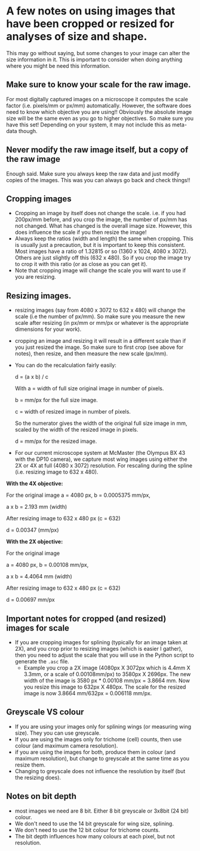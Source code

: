 # A few notes on using images that have been cropped or resized for analyses of size and shape.

This may go without saying, but some changes to your image can alter the size information in it. This is important to consider when doing anything where you might be need this information.

## Make sure to know your scale for the raw image.
For most digitally captured images on a microscope it computes the scale factor (i.e. pixels/mm or px/mm) automatically. However, the software does need to know which objective you are using!! Obviously the absolute image size will be the same even as you go to higher objectives. So make sure you have this set! Depending on your system, it may not include this as meta-data though. 

## **Never modify the raw image itself, but a copy of the raw image**
Enough said. Make sure you always keep the raw data and just modify copies of the images. This was you can always go back and check things!!

## Cropping images
- Cropping an image by itself does not change the scale. i.e. if you had 200px/mm before, and you crop the image, the number of px/mm has not changed. What has changed is the overall image size. However, this does influence the scale if you then resize the image!
- Always keep the ratios (width and length) the same when cropping. This is usually just a precaution, but it is important to keep this consistent. Most images have a ratio of 1.32815 or so (1360 x 1024, 4080 x 3072). Others are just slightly off this (632 x 480). So if you crop the image try to crop it with this ratio (or as close as you can get it).
- Note that cropping image will change the scale you will want to use if you are resizing.

## Resizing images.
- resizing images (say from 4080 x 3072 to 632 x 480) will change the scale (i.e the number of px/mm). So make sure you measure the new scale after resizing (in px/mm or mm/px or whatever is the appropriate dimensions for your work). 
- cropping an image and resizing it will result in a different scale than if you just resized the image. So make sure to first crop (see above for notes), then resize, and then measure the new scale (px/mm). 
- You can do the recalculation fairly easily:

  d = (a x b) / c
  
  With
  a = width of full size original image in number of pixels.
  
  b = mm/px for the full size image.
  
  c = width of resized image in number of pixels.
  
  So the numerator gives the width of the original full size image in mm, scaled by the width of the resized image in pixels.
  
  d = mm/px for the resized image.
  
- For our current microscope system at McMaster (the Olympus BX 43 with the DP10 camera), we capture most wing images using either the 2X or 4X at full (4080 x 3072) resolution. For rescaling during the spline (i.e. resizing image to 632 x 480).

 **With the 4X objective:**
 
 For the original image
 a = 4080 px, b = 0.0005375 mm/px,
 
 a x b = 2.193 mm (width)

After resizing image to 632 x 480 px (c = 632)

d =  0.00347 (mm/px)

**With the 2X objective:**

 For the original image
 
 a = 4080 px, b = 0.00108 mm/px,
 
 a x b = 4.4064 mm (width)

After resizing image to 632 x 480 px (c = 632)

d =  0.00697 mm/px


## **Important notes for cropped (and resized) images for scale**

- If you are cropping images for splining (typically for an image taken at 2X), and you crop prior to resizing images (which is easier I gather), then you need to adjust the scale that you will use in the Python script to generate the `.asc` file. 
    - Example you crop a 2X image (4080px X 3072px which is 4.4mm X 3.3mm, or a scale of 0.00108mm/px) to 3580px X 2696px. The new width of the image is 3580 px * 0.00108 mm/px = 3.8664 mm. Now you resize this image to 632px X 480px. The scale for the resized image is now 3.8664 mm/632px = 0.006118 mm/px.
    
## Greyscale VS colour
- If you are using your images only for splining wings (or measuring wing size). They you can use greyscale.
- If you are using the images only for trichome (cell) counts, then use colour (and maximum camera resolution). 
- if you are using the images for both, produce them in colour (and maximum resolution), but change to greyscale at the same time as you resize them.
- Changing to greyscale does not influence the resolution by itself (but the resizing does).

## Notes on bit depth
- most images we need are 8 bit. Either 8 bit greyscale or 3x8bit (24 bit) colour.
- We don't need to use the 14 bit greyscale for wing size, splining. 
- We don't need to use the 12 bit colour for trichome counts.
- The bit depth influences how many colours at each pixel, but not resolution.

